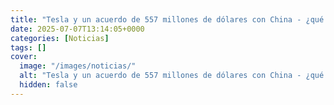 ```yaml
---
title: "Tesla y un acuerdo de 557 millones de dólares con China - ¿qué están tramando?"
date: 2025-07-07T13:14:05+0000
categories: [Noticias]
tags: []
cover:
  image: "/images/noticias/"
  alt: "Tesla y un acuerdo de 557 millones de dólares con China - ¿qué están tramando?"
  hidden: false
---
```




